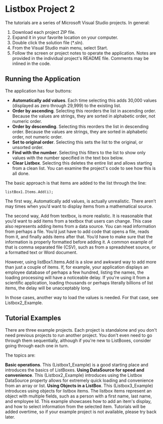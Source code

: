 # Listbox Project 2

The tutorials are a series of Microsoft Visual Studio projects. In general:

1. Download each project ZIP file.
1. Expand it in your favorite location on your computer.
1. Double click the solution file (\*.sln).
1. From the Visual Studio main menu, select Start.
1. Follow the screen or project notes to operate the application.
Notes are provided in the individual project's README file. Comments may be inlined in the code.

## Running the Application
The application has four buttons:

- **Automatically add values**. Each time selecting this adds 30,000 values (displayed as zero through 29,999) to the existing list. 
- **Order by ascending**. Selecting this reorders the list in ascending order. Because the values are strings, they are sorted in alphabetic order, not numeric order.
- **Order by descending**. Selecting this reorders the list in descending order. Because the values are strings, they are sorted in alphabetic order, not numeric order.
- **Set to original order**. Selecting this sets the list to the original, or unsorted order.
- **Find with the number**. Selecting this filters to the list to show only values with the number specified in the text box below.
- **Clear Listbox**. Selecting this deletes the entire list and allows starting from a clean list.
You can examine the project's code to see how this is all done.

The basic approach is that items are added to the list through the line:

`listBox1.Items.Add(i);`

The first way, Automatically add values, is actually unrealistic. There aren’t may times when you’d want to display items from a mathematical source.

The second way, Add from textbox, is more realistic. It is reasonable that you’d want to add items from a textbox that users can change. This case also represents adding items from a data source. You can read information from perhaps a file. You’d just have to add code that opens a file, reads from it, and finally adds items after that. You’d have to make sure that the information is properly formatted before adding it. A common example of that is comma separated file (CSV), such as from a spreadsheet source, or a formatted text or Word document.

However, using listBox1.Items.Add is a slow and awkward way to add more than just a couple of items. If, for example, your application displays an employee database of perhaps a few hundred, listing the names, the loading processing will have a noticeable delay. If you're using it from a scientific application, loading thousands or perhaps literally billions of list items, the delay will be unacceptably long.

In those cases, another way to load the values is needed. For that case, see Listbox2_Example.

## Tutorial Examples
There are three example projects. Each project is standalone and you don't need previous projects to run another project. You don't even need to go through them sequentially, although if you're new to ListBoxes, consider going through each one in turn.

The topics are:

**Basic operations**. This (Listbox1_Example) is a good starting place and introduces the basics of ListBoxes.
**Using DataSource for speed and convenience**. This (Listbox2_Example) introduces using the Listbox DataSource property allows for extremely quick loading and convenience from an array or list.
**Using Objects in a ListBox**. This (Listbox3_Example) introduces using objects for listbox items. The listbox items represent an object with multiple fields, such as a person with a first name, last name, and employee Id. This example showcases how to add an item's display, and how to select information from the selected item.
Tutorials will be added overtime, so if your example project is not available, please try back later.
